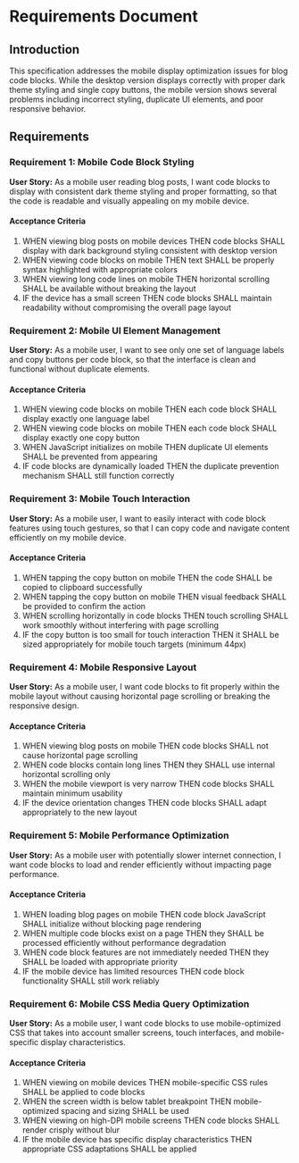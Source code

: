 # Requirements Document

## Introduction

This specification addresses the mobile display optimization issues for blog code blocks. While the desktop version displays correctly with proper dark theme styling and single copy buttons, the mobile version shows several problems including incorrect styling, duplicate UI elements, and poor responsive behavior.

## Requirements

### Requirement 1: Mobile Code Block Styling

**User Story:** As a mobile user reading blog posts, I want code blocks to display with consistent dark theme styling and proper formatting, so that the code is readable and visually appealing on my mobile device.

#### Acceptance Criteria

1. WHEN viewing blog posts on mobile devices THEN code blocks SHALL display with dark background styling consistent with desktop version
2. WHEN viewing code blocks on mobile THEN text SHALL be properly syntax highlighted with appropriate colors
3. WHEN viewing long code lines on mobile THEN horizontal scrolling SHALL be available without breaking the layout
4. IF the device has a small screen THEN code blocks SHALL maintain readability without compromising the overall page layout

### Requirement 2: Mobile UI Element Management

**User Story:** As a mobile user, I want to see only one set of language labels and copy buttons per code block, so that the interface is clean and functional without duplicate elements.

#### Acceptance Criteria

1. WHEN viewing code blocks on mobile THEN each code block SHALL display exactly one language label
2. WHEN viewing code blocks on mobile THEN each code block SHALL display exactly one copy button
3. WHEN JavaScript initializes on mobile THEN duplicate UI elements SHALL be prevented from appearing
4. IF code blocks are dynamically loaded THEN the duplicate prevention mechanism SHALL still function correctly

### Requirement 3: Mobile Touch Interaction

**User Story:** As a mobile user, I want to easily interact with code block features using touch gestures, so that I can copy code and navigate content efficiently on my mobile device.

#### Acceptance Criteria

1. WHEN tapping the copy button on mobile THEN the code SHALL be copied to clipboard successfully
2. WHEN tapping the copy button on mobile THEN visual feedback SHALL be provided to confirm the action
3. WHEN scrolling horizontally in code blocks THEN touch scrolling SHALL work smoothly without interfering with page scrolling
4. IF the copy button is too small for touch interaction THEN it SHALL be sized appropriately for mobile touch targets (minimum 44px)

### Requirement 4: Mobile Responsive Layout

**User Story:** As a mobile user, I want code blocks to fit properly within the mobile layout without causing horizontal page scrolling or breaking the responsive design.

#### Acceptance Criteria

1. WHEN viewing blog posts on mobile THEN code blocks SHALL not cause horizontal page scrolling
2. WHEN code blocks contain long lines THEN they SHALL use internal horizontal scrolling only
3. WHEN the mobile viewport is very narrow THEN code blocks SHALL maintain minimum usability
4. IF the device orientation changes THEN code blocks SHALL adapt appropriately to the new layout

### Requirement 5: Mobile Performance Optimization

**User Story:** As a mobile user with potentially slower internet connection, I want code blocks to load and render efficiently without impacting page performance.

#### Acceptance Criteria

1. WHEN loading blog pages on mobile THEN code block JavaScript SHALL initialize without blocking page rendering
2. WHEN multiple code blocks exist on a page THEN they SHALL be processed efficiently without performance degradation
3. WHEN code block features are not immediately needed THEN they SHALL be loaded with appropriate priority
4. IF the mobile device has limited resources THEN code block functionality SHALL still work reliably

### Requirement 6: Mobile CSS Media Query Optimization

**User Story:** As a mobile user, I want code blocks to use mobile-optimized CSS that takes into account smaller screens, touch interfaces, and mobile-specific display characteristics.

#### Acceptance Criteria

1. WHEN viewing on mobile devices THEN mobile-specific CSS rules SHALL be applied to code blocks
2. WHEN the screen width is below tablet breakpoint THEN mobile-optimized spacing and sizing SHALL be used
3. WHEN viewing on high-DPI mobile screens THEN code blocks SHALL render crisply without blur
4. IF the mobile device has specific display characteristics THEN appropriate CSS adaptations SHALL be applied